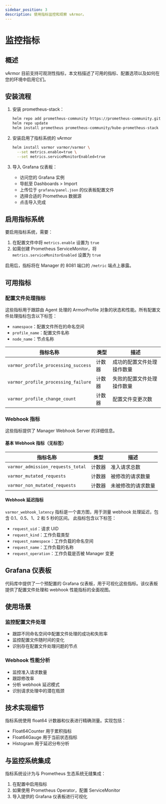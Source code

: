 ```yaml
---
sidebar_position: 3
description: 使用指标监控和观察 vArmor。
---
```


# 监控指标

## 概述
vArmor 目前支持可观测性指标，本文档描述了可用的指标、配置选项以及如何在您的环境中启用它们。

## 安装流程
1. 安装 prometheus-stack：
   ```bash
   helm repo add prometheus-community https://prometheus-community.github.io/helm-charts
   helm repo update
   helm install prometheus prometheus-community/kube-prometheus-stack
   ```

2. 安装启用了指标系统的 vArmor
   ```bash
   helm install varmor varmor/varmor \
     --set metrics.enable=true \
     --set metrics.serviceMonitorEnabled=true
   ```

3. 导入 Grafana 仪表板：
    - 访问您的 Grafana 实例
    - 导航至 Dashboards > Import
    - 上传位于 `grafana/panel.json` 的仪表板配置文件
    - 选择合适的 Prometheus 数据源
    - 点击导入完成

## 启用指标系统
要启用指标系统，需要：
1. 在配置文件中将 `metrics.enable` 设置为 `true`
2. 如需创建 Prometheus ServiceMonitor，将 `metrics.serviceMonitorEnabled` 设置为 `true`

启用后，指标将在 Manager 的 8081 端口的 `/metric` 端点上暴露。

## 可用指标

### 配置文件处理指标
这些指标用于跟踪由 Agent 处理的 ArmorProfile 对象的状态和性能。所有配置文件处理指标包含以下标签：
- `namespace`：配置文件所在的命名空间
- `profile_name`：配置文件名称
- `node_name`：节点名称

| 指标名称 | 类型 | 描述 |
|------------|------|-------------|
| `varmor_profile_processing_success` | 计数器 | 成功的配置文件处理操作数量 |
| `varmor_profile_processing_failure` | 计数器 | 失败的配置文件处理操作数量 |
| `varmor_profile_change_count` | 计数器 | 配置文件变更次数 |

### Webhook 指标
这些指标提供了 Manager Webhook Server 的详细信息。

#### 基本 Webhook 指标（无标签）
| 指标名称 | 类型 | 描述 |
|------------|------|-------------|
| `varmor_admission_requests_total` | 计数器 | 准入请求总数 |
| `varmor_mutated_requests` | 计数器 | 被修改的请求数量 |
| `varmor_non_mutated_requests` | 计数器 | 未被修改的请求数量 |

#### Webhook 延迟指标
`varmor_webhook_latency` 指标是一个直方图，用于测量 webhook 处理延迟，包含 0.1、0.5、1、2 和 5 秒的区间。
此指标包含以下标签：
- `request_uid`：请求 UID
- `request_kind`：工作负载类型
- `request_namespace`：工作负载的命名空间
- `request_name`：工作负载的名称
- `request_operation`：工作负载是否被 Manager 变更

## Grafana 仪表板
代码库中提供了一个预配置的 Grafana 仪表板，用于可视化这些指标。该仪表板提供了配置文件处理和 webhook 性能指标的全面视图。

## 使用场景

### 监控配置文件处理
- 跟踪不同命名空间中配置文件处理的成功和失败率
- 监控配置文件随时间的变化
- 识别存在配置文件处理问题的节点

### Webhook 性能分析
- 监控准入请求数量
- 跟踪修改率
- 分析 webhook 延迟模式
- 识别请求处理中的潜在瓶颈

## 技术实现细节
指标系统使用 float64 计数器和仪表进行精确测量。实现包括：
- Float64Counter 用于累积指标
- Float64Gauge 用于当前状态指标
- Histogram 用于延迟分布分析

## 与监控系统集成
指标系统设计为与 Prometheus 生态系统无缝集成：
1. 在配置中启用指标
2. 如果使用 Prometheus Operator，配置 ServiceMonitor
3. 导入提供的 Grafana 仪表板进行可视化
